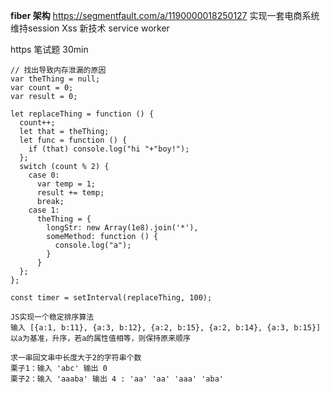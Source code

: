 **fiber 架构** https://segmentfault.com/a/1190000018250127
实现一套电商系统 维持session
Xss
新技术
  service worker

https
笔试题 30min
~~~
// 找出导致内存泄漏的原因
var theThing = null;
var count = 0;
var result = 0;

let replaceThing = function () {
  count++;
  let that = theThing;
  let func = function () {
    if (that) console.log("hi "+"boy!");
  };
  switch (count % 2) {
    case 0:
      var temp = 1;
      result += temp;
      break;
    case 1:
      theThing = {
        longStr: new Array(1e8).join('*'),
        someMethod: function () {
          console.log("a");
        }
      }
  };
};

const timer = setInterval(replaceThing, 100);
~~~

~~~
JS实现一个稳定排序算法
输入 [{a:1, b:11}, {a:3, b:12}, {a:2, b:15}, {a:2, b:14}, {a:3, b:15}]
以a为基准，升序，若a的属性值相等，则保持原来顺序
~~~

~~~
求一串回文串中长度大于2的字符串个数
栗子1：输入 'abc' 输出 0
栗子2：输入 'aaaba' 输出 4 : 'aa' 'aa' 'aaa' 'aba'
~~~